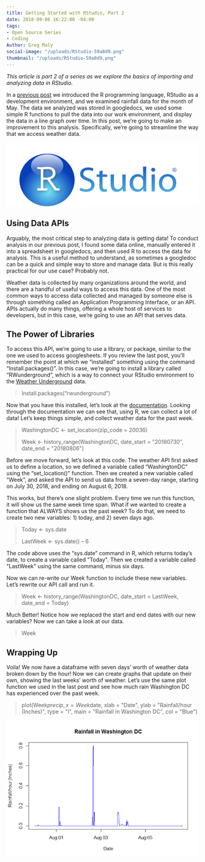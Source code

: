 ```yaml
---
title: Getting Started with RStudio, Part 2
date: 2018-08-06 16:22:00 -04:00
tags:
- Open Source Series
- Coding
Author: Greg Maly
social-image: "/uploads/RStudio-59a8d9.png"
thumbnail: "/uploads/RStudio-59a8d9.png"
---
```


*This article is part 2 of a series as we explore the basics of importing and analyzing data in RStudio.*

In a [previous post](https://dai-global-digital.com/getting-started-with-rstudio.html) we introduced the R programming language, RStudio as a development environment, and we examined rainfall data for the month of May. The data we analyzed was stored in googledocs, we used some simple R functions to pull the data into our work environment, and display the data in a line graph over time. In this post, we’re going to make an improvement to this analysis. Specifically, we’re going to streamline the way that we access weather data.

![RStudio-59a8d9.png](/uploads/RStudio-59a8d9.png)

## **Using Data APIs**

Arguably, the most critical step to analyzing data is getting data! To conduct analysis in our previous post, I found some data online, manually entered it into a spreadsheet in googledocs, and then used R to access the data for analysis. This is a useful method to understand, as sometimes a googledoc can be a quick and simple way to store and manage data. But is this really practical for our use case? Probably not.

Weather data is collected by many organizations around the world, and there are a handful of useful ways to access this data. One of the most common ways to access data collected and managed by someone else is through something called an Application Programming Interface, or an API. APIs actually do many things, offering a whole host of services to developers, but in this case, we’re going to use an API that serves data.

## **The Power of Libraries**

To access this API, we’re going to use a library, or package, similar to the one we used to access googlesheets. If you review the last post, you’ll remember the point at which we “installed” something using the command “Install.packages()”. In this case, we’re going to install a library called “RWunderground”, which is a way to connect your RStudio environment to the [Weather Underground](https://www.wunderground.com/) data.

> Install.packages(“rwunderground”)

Now that you have this installed, let’s look at the [documentation](https://cran.r-project.org/web/packages/rwunderground/rwunderground.pdf). Looking through the documentation we can see that, using R, we can collect a lot of data! Let’s keep things simple, and collect weather data for the past week.

> WashingtonDC <- set_location(zip_code = 20036)
>
> Week <- history_range(WashingtonDC, date_start = "20180730", date_end = "20180806")

Before we move forward, let’s look at this code. The weather API first asked us to define a location, so we defined a variable called “WashingtonDC” using the “set_location()” function. Then we created a new variable called “Week”, and asked the API to send us data from a seven-day range, starting on July 30, 2018, and ending on August 6, 2018.

This works, but there’s one slight problem. Every time we run this function, it will show us the same week time span. What if we wanted to create a function that ALWAYS shows us the past week? To do that, we need to create two new variables: 1) today, and 2) seven days ago.

> Today <- sys.date
>
> LastWeek <- sys.date() – 6

The code above uses the “sys.date” command in R, which returns today’s date, to create a variable called "Today". Then we created a variable called "LastWeek" using the same command, minus six days.

Now we can re-write our Week function to include these new variables. Let’s rewrite our API call and run it.

> Week <- history_range(WashingtonDC, date_start = LastWeek, date_end = Today)

Much Better! Notice how we replaced the start and end dates with our new variables? Now we can take a look at our data.

> Week

## **Wrapping Up**

Voila! We now have a dataframe with seven days’ worth of weather data broken down by the hour! Now we can create graphs that update on their own, showing the last weeks’ worth of weather. Let’s use the same plot function we used in the last post and see how much rain Washington DC has experienced over the past week.

> plot(Week$precip, x = Week$date, xlab = "Date", ylab = "Rainfall/hour (Inches)", type = "l", main = "Rainfall in Washington DC", col = "Blue")

![RainGraphAugust2018.png](/uploads/RainGraphAugust2018.png)